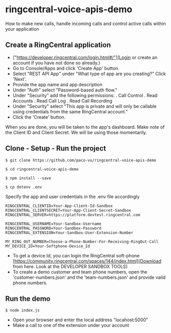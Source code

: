 # ringcentral-voice-apis-demo
How to make new calls, handle incoming calls and control active calls within your application

## Create a RingCentral application
- ["https://developer.ringcentral.com/login.html#/"](Login or create an account</a> if you have not done so already.)
- Go to Console/Apps and click 'Create App' button.
- Select "REST API App" under "What type of app are you creating?" Click 'Next'.
- Provide the app name and app description
- Under "Auth" select "Password-based auth flow."
- Under "Security" add the following permissions:
  . Call Control
  . Read Accounts
  . Read Call Log
  . Read Call Recording
- Under "Security" select "This app is private and will only be callable using credentials from the same RingCentral account."
- Click the 'Create' button.</li>

When you are done, you will be taken to the app's dashboard. Make note of the Client ID and Client Secret. We will be using those momentarily.

## Clone - Setup - Run the project
```
$ git clone https://github.com/paco-vu/ringcentral-voice-apis-demo

$ cd ringcentral-voice-apis-demo

$ npm install --save

$ cp dotenv .env
```

Specify the app and user credentials in the .env file accordingly
```
RINGCENTRAL_CLIENTID=Your-App-Client-Id-Sandbox
RINGCENTRAL_CLIENTSECRET=Your-App-Client-Secret-Sandbox
RINGCENTRAL_SERVER=https://platform.devtest.ringcentral.com

RINGCENTRAL_USERNAME=Your-Sandbox-Username
RINGCENTRAL_PASSWORD=Your-Sandbox-Password
RINGCENTRAL_EXTENSION=Your-Sandbox-User-Extension-Number

MY_RING_OUT_NUMBER=Choose-a-Phone-Number-For-Receiving-RingOut-Call
MY_DEVICE_ID=Your-Softphone-Device_Id

```

* To get a device Id, you can login the RingCentral soft-phone [https://community.ringcentral.com/spaces/144/index.html](Download from here. Look at the DEVELOPER SANDBOX TOOLS)
* To create a demo customer and team phone numbers, open the 'customer-numbers.json' and the 'team-numbers.json' and provide valid phone numbers.


## Run the demo
```
$ node index.js
```
* Open your browser and enter the local address "locahost:5000"
* Make a call to one of the extension under your account
